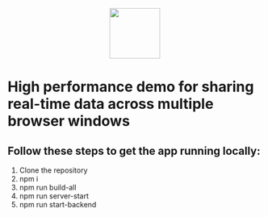 <p align="center">
  <img height="100"src="https://raw.githubusercontent.com/neomjs/pages/main/resources/images/logos/Neo_Logo_Text.svg">
</p>

# High performance demo for sharing real-time data across multiple browser windows

## Follow these steps to get the app running locally:
1. Clone the repository
2. npm i
3. npm run build-all
4. npm run server-start
5. npm run start-backend

